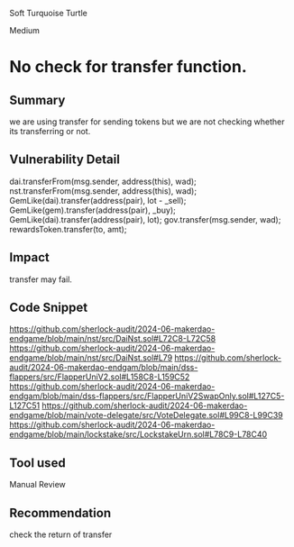 Soft Turquoise Turtle

Medium

# No check for transfer function.

## Summary
we are using transfer for sending tokens but we are not checking whether its transferring or not.
## Vulnerability Detail
 dai.transferFrom(msg.sender, address(this), wad);
  nst.transferFrom(msg.sender, address(this), wad);
 GemLike(dai).transfer(address(pair), lot - _sell);
 GemLike(gem).transfer(address(pair), _buy);
    GemLike(dai).transfer(address(pair), lot);
 gov.transfer(msg.sender, wad);
rewardsToken.transfer(to, amt);
## Impact
transfer may fail.
## Code Snippet
https://github.com/sherlock-audit/2024-06-makerdao-endgame/blob/main/nst/src/DaiNst.sol#L72C8-L72C58
https://github.com/sherlock-audit/2024-06-makerdao-endgame/blob/main/nst/src/DaiNst.sol#L79
https://github.com/sherlock-audit/2024-06-makerdao-endgam/blob/main/dss-flappers/src/FlapperUniV2.sol#L158C8-L159C52
https://github.com/sherlock-audit/2024-06-makerdao-endgam/blob/main/dss-flappers/src/FlapperUniV2SwapOnly.sol#L127C5-L127C51
https://github.com/sherlock-audit/2024-06-makerdao-endgame/blob/main/vote-delegate/src/VoteDelegate.sol#L99C8-L99C39
https://github.com/sherlock-audit/2024-06-makerdao-endgame/blob/main/lockstake/src/LockstakeUrn.sol#L78C9-L78C40
## Tool used

Manual Review

## Recommendation
check the return of transfer